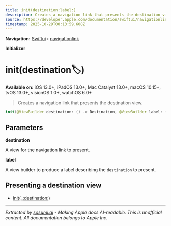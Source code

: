 ```yaml
---
title: init(destination:label:)
description: Creates a navigation link that presents the destination view.
source: https://developer.apple.com/documentation/swiftui/navigationlink/init(destination:label:)
timestamp: 2025-10-29T00:13:59.608Z
---
```


**Navigation:** [Swiftui](/documentation/swiftui) › [navigationlink](/documentation/swiftui/navigationlink)

**Initializer**

# init(destination:label:)

**Available on:** iOS 13.0+, iPadOS 13.0+, Mac Catalyst 13.0+, macOS 10.15+, tvOS 13.0+, visionOS 1.0+, watchOS 6.0+

> Creates a navigation link that presents the destination view.

```swift
init(@ViewBuilder destination: () -> Destination, @ViewBuilder label: () -> Label)
```

## Parameters

**destination**

A view for the navigation link to present.



**label**

A view builder to produce a label describing the `destination` to present.



## Presenting a destination view

- [init(_:destination:)](/documentation/swiftui/navigationlink/init(_:destination:))

---

*Extracted by [sosumi.ai](https://sosumi.ai) - Making Apple docs AI-readable.*
*This is unofficial content. All documentation belongs to Apple Inc.*
